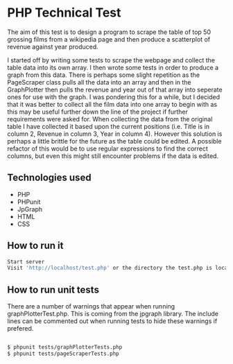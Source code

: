 # PHP Technical Test 

The aim of this test is to design a program to scrape the table of top 50 grossing films from a wikipedia page and then produce a scatterplot of revenue against year produced.

I started off by writing some tests to scrape the webpage and collect the table data into its own array. I then wrote some tests in order to produce a graph from this data. There is perhaps some slight repetition as the PageScraper class pulls all the data into an array and then in the GraphPlotter then pulls the revenue and year out of that array into seperate ones for use with the graph. I was pondering this for a while, but I decided that it was better to collect all the film data into one array to begin with as this may be useful further down the line of the project if further requirements were asked for.
When collecting the data from the original table I have collected it based upon the current positions (i.e. Title is in column 2, Revenue in column 3, Year in column 4). However this solution is perhaps a little brittle for the future as the table could be edited. A possible refactor of this would be to use regular expressions to find the correct columns, but even this might still encounter problems if the data is edited.


Technologies used
----
- PHP
- PHPunit
- JpGraph
- HTML
- CSS

How to run it
----
```sh
Start server
Visit 'http://localhost/test.php' or the directory the test.php is located in on your machine.
```

How to run unit tests
----
There are a number of warnings that appear when running graphPlotterTest.php. This is coming from the jpgraph library. The include lines can be commented out when running tests to hide these warnings if prefered.

```sh

$ phpunit tests/graphPlotterTests.php
$ phpunit tests/pageScraperTests.php

```


